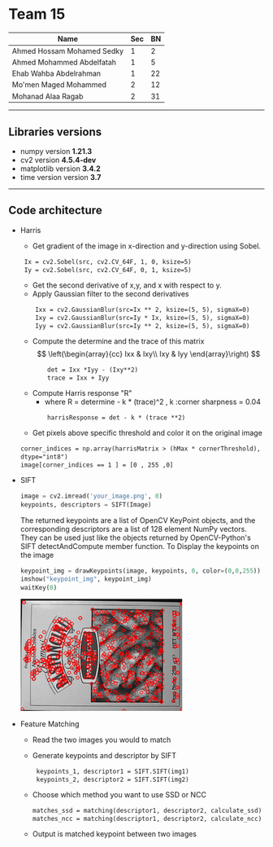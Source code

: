 # Team 15

| Name                       | Sec | BN  |
| -------------------------- | --- | --- |
| Ahmed Hossam Mohamed Sedky | 1   | 2   |
| Ahmed Mohammed Abdelfatah  | 1   | 5   |
| Ehab Wahba Abdelrahman     | 1   | 22  |
| Mo'men Maged Mohammed      | 2   | 12  |
| Mohanad Alaa Ragab         | 2   | 31  |

---

## Libraries versions

- numpy version **1.21.3**
- cv2 version **4.5.4-dev**
- matplotlib version **3.4.2**
- time version version **3.7**

---

## Code architecture

- Harris
  - Get gradient of the image in x-direction and y-direction using Sobel.
  ```
   Ix = cv2.Sobel(src, cv2.CV_64F, 1, 0, ksize=5)
   Iy = cv2.Sobel(src, cv2.CV_64F, 0, 1, ksize=5)
  ```
  - Get the second derivative of x,y, and x with respect to y.
  - Apply Gaussian filter to the second derivatives
  ```
      Ixx = cv2.GaussianBlur(src=Ix ** 2, ksize=(5, 5), sigmaX=0)
      Ixy = cv2.GaussianBlur(src=Iy * Ix, ksize=(5, 5), sigmaX=0)
      Iyy = cv2.GaussianBlur(src=Iy ** 2, ksize=(5, 5), sigmaX=0)
  ```
  - Compute the determine and the trace of this matrix
    $$
       \left(\begin{array}{cc}
       Ixx & Ixy\\
       Ixy & Iyy
       \end{array}\right)
    $$
    ```
        det = Ixx *Iyy - (Ixy**2)
        trace = Ixx + Iyy
    ```
  - Compute Harris response "R"
    - where R = determine - k \* (trace)^2 , k :corner sharpness = 0.04
    ```
        harrisResponse = det - k * (trace **2)
    ```
  - Get pixels above specific threshold and color it on the
    original image
  ```
  corner_indices = np.array(harrisMatrix > (hMax * cornerThreshold), dtype="int8")
  image[corner_indices == 1 ] = [0 , 255 ,0]
  ```
- SIFT

  ```python
  image = cv2.imread('your_image.png', 0)
  keypoints, descriptors = SIFT(Image)
  ```

  The returned keypoints are a list of OpenCV KeyPoint objects, and the corresponding descriptors are a list of 128 element NumPy vectors. They can be used just like the objects returned by OpenCV-Python's SIFT detectAndCompute member function.
  To Display the keypoints on the image

  ```python
  keypoint_img = drawKeypoints(image, keypoints, 0, color=(0,0,255))
  imshow("keypoint_img", keypoint_img)
  waitKey(0)
  ```

  <img src="images/keypoints.png">

- Feature Matching


    * Read the two images you would to match

    * Generate keypoints and descriptor by SIFT
       ```
        keypoints_1, descriptor1 = SIFT.SIFT(img1)
        keypoints_2, descriptor2 = SIFT.SIFT(img2)

        ```

    * Choose which method you want to use SSD or NCC
        ```
        matches_ssd = matching(descriptor1, descriptor2, calculate_ssd)
        matches_ncc = matching(descriptor1, descriptor2, calculate_ncc)
        
        ```

    * Output is matched keypoint between two images 
